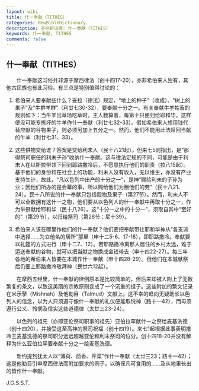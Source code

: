 ```yaml
---
layout: wiki
title: 什一奉献（TITHES）
categories: NewBibleDictionary
description: 圣经新词典: 什一奉献（TITHES）
keywords: 什一奉献, TITHES
comments: false
---
```


## 什一奉献（TITHES）

　　什一奉献这习俗并非源于摩西律法（创十四17-20），亦非希伯来人独有，其他古民族也有此习俗。有三点是特别值得讨论的：

1. 希伯来人要奉献些什么？妥拉（律法）规定，“地上的种子”（收成）、“树上的果子”及“牛群羊群”（利廿七30-32），要奉献十分之一。有关奉献牛羊牲畜的规则如下：当牛羊出草场吃草时，主人数算着，每第十只便归给耶和华。这样便没可能专拣坏的牛羊作什一奉献（利廿七32-33）。假如希伯来人想用钱代替应献的谷物果子，则必须另加上五分之一。然而，他们不能用此法赎回当献的牛羊（利廿七31、33）。

2. 这些供物交给谁？答案是交给利未人（民十八21起）。但来七5则指出，是“那得祭司职任的利未子孙”收纳什一奉献。这与律法定规的不同，可能是由于利未人在以斯拉带领下回到耶路撒冷后，不愿意执行他们的职责（拉八15起）。基于他们的身份和在社会上的功能，利未人没有收入，无以维生，亦没有产业支持生计，故此，“凡以色列中出产的十分之一”，是神“赐给利未的子孙为业；因他们所办的是会幕的事，所以赐给他们为酬他们的劳”（民十八21、24）。民十八所说的什一奉献只包括縠物及果子（第27节）。然而，利未人不可以全数拥有这什一之物，他们要从以色列人的什一奉献中再取十分之一，作为举祭献给耶和华（民十八26）。这“十分一之中的十分一”，须取自其中“至好的”（第29节），以归给祭司（第28节；尼十39）。

3. 希伯来人该在哪里作他们的什一奉献？他们要把奉献带往耶和华神从“各支派中选择……为立他名的居所”那里（申十二5-6、17-18），即耶路撒冷。奉献要以礼筵的方式进行（申十二7、12）。若耶路撒冷离那人居住的乡村太远，难于运送奉献的谷物，就可以把当献之物换成金钱带去（申十四22-27）。每三年各地的希伯来人皆要在本城作什一奉献（申十四28-29）。但他们在本城献祭后仍要上耶路撒冷敬拜神（民廿六12起）。

　　在摩西五经里，什一奉献的律例原本是比较简单的，但后来却被人附上了无数繁复的条文，以致这美丽的宗教原则变成了一个沉重的担子。这些附加的繁文记录在米示拏（Mishnah）及他勒目（Talmud）文献上。这不幸的趋向无疑助长以色列人的信念，以为人只须遵守像什一奉献的礼仪便能取悦神（路十一42），而毋须遵行公义、怜悯及信实这些道德律（太廿三23-24）。

　　以色列的祖先（亦即亚伦祭司职事的祖先）亚伯拉罕献什一之祭给麦基洗德（创十四20），并接受这至高神的祭司祝福（创十四19）。来七1起根据此事表明撒冷王麦基洗德的祭司职分远远超越亚伦和利未祭司的位分。创十四18-20并没有解释为什么亚伯拉罕要奉献十分之一给麦基洗德。

　　新约提到犹太人以“薄荷、茴香、芹菜”作什一奉献（太廿三23；路十一42）；这是他勒目引申摩西律法而附加要求的例子，以确保凡可食用的……及从地里长出的皆作什一奉献。

J.G.S.S.T.








